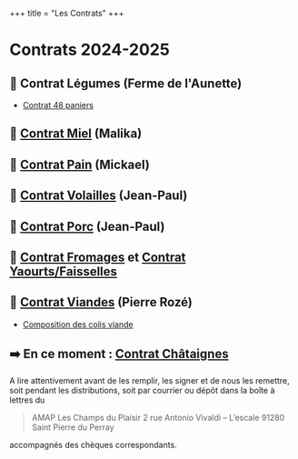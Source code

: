 +++
title = "Les Contrats"
+++

# Contrats 2024-2025

## 🍆 Contrat Légumes (Ferme de l'Aunette)
  * [Contrat 48 paniers](/contrats/Contrat_Panier_legumes_2025_v2.pdf)

## 🍯 [Contrat Miel](/contrats/contrat_miel_2024.docx) (Malika)
## 🥖 [Contrat Pain](/contrats/Contrat-Pain-2024.docx) (Mickael)
## 🐔 [Contrat Volailles](/contrats/2024-CONTRAT-VOLAILLES.doc) (Jean-Paul)
## 🐷 [Contrat Porc](/contrats/2024-CONTRAT-PORC-St-Pierre-du-Perray.doc) (Jean-Paul)
## 🧀 [Contrat Fromages](/contrats/2024-CONTRAT-FROMAGES-CHEVRE.docx) et [Contrat Yaourts/Faisselles](/contrats/2024-CONTRAT-FAISSELLES.docx)
## 🐂 [Contrat Viandes](/contrats/Tableau-commande-Amapiens-mai-2024.docx) (Pierre Rozé)
  * [Composition des colis viande](/contrats/rozay-tarifs-_composition-des-colis_2024.docx)
## ➡️ En ce moment : [Contrat Châtaignes](/contrats/Bon_commande_AMAP_12_23.pdf)

A lire attentivement avant de les remplir, les signer et de nous les remettre, soit pendant les distributions, soit par courrier ou dépôt dans la boîte à lettres du

> AMAP Les Champs du Plaisir
> 2 rue Antonio Vivaldi – L’escale
> 91280 Saint Pierre du Perray

accompagnés des chèques correspondants.
